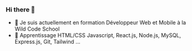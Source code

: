 ### Hi there 👋

- 🔭   Je suis actuellement en formation Développeur Web et Mobile à la Wild Code School
-  🌱  Apprentissage  HTML/CSS Javascript, React.js, Node.js, MySQL, Express.js, Git, Tailwind ...

<!--**MarionbDev/MarionbDev** is a ✨ _special_ ✨ repository because its `README.md` (this file) appears on your GitHub profile.
Here are some ideas to get you started:

- 🔭 I’a actuellement en formation Développeur Web et Mobile à la Wild Code School
- 🌱 I’m currently learning ...
- 👯 I’m looking to collaborate on ...
- 🤔 I’m looking for help with ...
- 💬 Ask me about ...
- 📫 How to reach me: ...
- 😄 Pronouns: ...
- ⚡ Fun fact: ...

